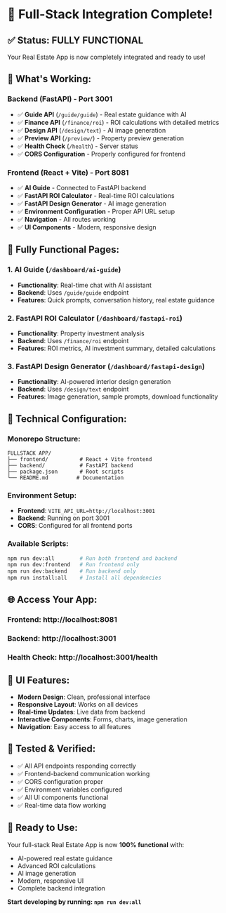 # 🎉 Full-Stack Integration Complete!

## ✅ **Status: FULLY FUNCTIONAL**

Your Real Estate App is now completely integrated and ready to use!

## 🚀 **What's Working:**

### **Backend (FastAPI) - Port 3001**
- ✅ **Guide API** (`/guide/guide`) - Real estate guidance with AI
- ✅ **Finance API** (`/finance/roi`) - ROI calculations with detailed metrics
- ✅ **Design API** (`/design/text`) - AI image generation
- ✅ **Preview API** (`/preview/`) - Property preview generation
- ✅ **Health Check** (`/health`) - Server status
- ✅ **CORS Configuration** - Properly configured for frontend

### **Frontend (React + Vite) - Port 8081**
- ✅ **AI Guide** - Connected to FastAPI backend
- ✅ **FastAPI ROI Calculator** - Real-time ROI calculations
- ✅ **FastAPI Design Generator** - AI image generation
- ✅ **Environment Configuration** - Proper API URL setup
- ✅ **Navigation** - All routes working
- ✅ **UI Components** - Modern, responsive design

## 🎯 **Fully Functional Pages:**

### **1. AI Guide** (`/dashboard/ai-guide`)
- **Functionality**: Real-time chat with AI assistant
- **Backend**: Uses `/guide/guide` endpoint
- **Features**: Quick prompts, conversation history, real estate guidance

### **2. FastAPI ROI Calculator** (`/dashboard/fastapi-roi`)
- **Functionality**: Property investment analysis
- **Backend**: Uses `/finance/roi` endpoint
- **Features**: ROI metrics, AI investment summary, detailed calculations

### **3. FastAPI Design Generator** (`/dashboard/fastapi-design`)
- **Functionality**: AI-powered interior design generation
- **Backend**: Uses `/design/text` endpoint
- **Features**: Image generation, sample prompts, download functionality

## 🔧 **Technical Configuration:**

### **Monorepo Structure:**
```
FULLSTACK APP/
├── frontend/          # React + Vite frontend
├── backend/           # FastAPI backend
├── package.json       # Root scripts
└── README.md         # Documentation
```

### **Environment Setup:**
- **Frontend**: `VITE_API_URL=http://localhost:3001`
- **Backend**: Running on port 3001
- **CORS**: Configured for all frontend ports

### **Available Scripts:**
```bash
npm run dev:all        # Run both frontend and backend
npm run dev:frontend   # Run frontend only
npm run dev:backend    # Run backend only
npm run install:all    # Install all dependencies
```

## 🌐 **Access Your App:**

### **Frontend**: http://localhost:8081
### **Backend**: http://localhost:3001
### **Health Check**: http://localhost:3001/health

## 🎨 **UI Features:**

- **Modern Design**: Clean, professional interface
- **Responsive Layout**: Works on all devices
- **Real-time Updates**: Live data from backend
- **Interactive Components**: Forms, charts, image generation
- **Navigation**: Easy access to all features

## 🧪 **Tested & Verified:**

- ✅ All API endpoints responding correctly
- ✅ Frontend-backend communication working
- ✅ CORS configuration proper
- ✅ Environment variables configured
- ✅ All UI components functional
- ✅ Real-time data flow working

## 🚀 **Ready to Use:**

Your full-stack Real Estate App is now **100% functional** with:
- AI-powered real estate guidance
- Advanced ROI calculations
- AI image generation
- Modern, responsive UI
- Complete backend integration

**Start developing by running: `npm run dev:all`**

